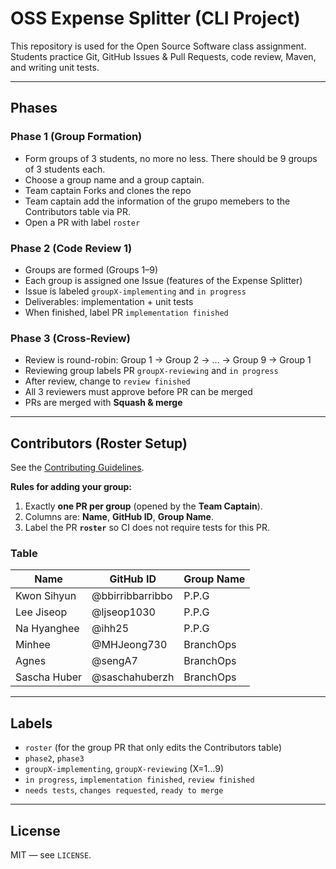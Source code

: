 # OSS Expense Splitter (CLI Project)

This repository is used for the Open Source Software class assignment. Students practice Git, GitHub Issues & Pull Requests, code review, Maven, and writing unit tests.

---

## Phases

### Phase 1 (Group Formation)
- Form groups of 3 students, no more no less. There should be 9 groups of 3 students each.
- Choose a group name and a group captain.
- Team captain Forks and clones the repo
- Team captain add the information of the grupo memebers to the  Contributors table via PR.
- Open a PR with label `roster`

### Phase 2 (Code Review 1)
- Groups are formed (Groups 1–9)
- Each group is assigned one Issue (features of the Expense Splitter)
- Issue is labeled `groupX-implementing` and `in progress`
- Deliverables: implementation + unit tests
- When finished, label PR `implementation finished`

### Phase 3 (Cross-Review)
- Review is round-robin: Group 1 → Group 2 → … → Group 9 → Group 1
- Reviewing group labels PR `groupX-reviewing` and `in progress`
- After review, change to `review finished`
- All 3 reviewers must approve before PR can be merged
- PRs are merged with **Squash & merge**

---


## Contributors (Roster Setup)

See the [Contributing Guidelines](/CONTRIBUTING.md).

**Rules for adding your group:**
1) Exactly **one PR per group** (opened by the **Team Captain**).  
2) Columns are: **Name**, **GitHub ID**, **Group Name**.  
3) Label the PR **`roster`** so CI does not require tests for this PR.

### Table
Name | GitHub ID | Group Name |
------|-----------|------------|
 Kwon Sihyun | @bbirribbarribbo | P.P.G |
 Lee Jiseop  | @ljseop1030 | P.P.G |
 Na Hyanghee | @ihh25 | P.P.G |
 Minhee     | @MHJeong730 | BranchOps |
 Agnes      | @sengA7 | BranchOps |
 Sascha Huber     | @saschahuberzh | BranchOps |

---

## Labels
- `roster` (for the group PR that only edits the Contributors table)
- `phase2`, `phase3`
- `groupX-implementing`, `groupX-reviewing` (X=1…9)
- `in progress`, `implementation finished`, `review finished`
- `needs tests`, `changes requested`, `ready to merge`

---

## License
MIT — see `LICENSE`.
